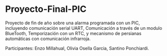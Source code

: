 # Proyecto-Final-PIC
Proyecto de fin de año sobre una alarma programada con un PIC, incluyendo comunicación serial UART, Comunicación a través de un modulo BlueTooth, Temporización con un RTC, y mecanismo de persianas automáticas con comunicación infrarroja.

Participantes: Enzo Millahual, Olivia Osella Garcia, Santino Ponchiardi.
